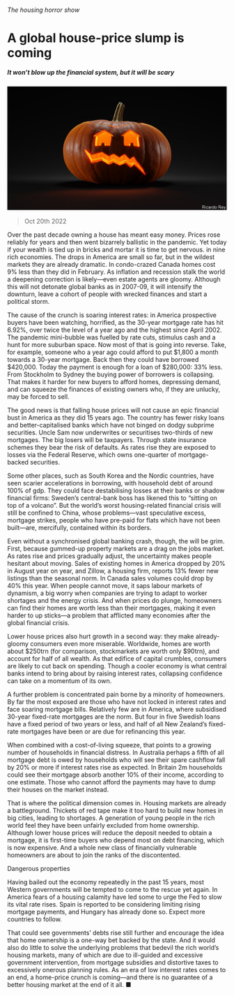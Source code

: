 ###### The housing horror show

# A global house-price slump is coming 

##### It won’t blow up the financial system, but it will be scary 

![image](images/20221022_LDD002.jpg) 

> Oct 20th 2022 

Over the past decade owning a house has meant easy money. Prices rose reliably for years and then went bizarrely ballistic in the pandemic. Yet today if your wealth is tied up in bricks and mortar it is time to get nervous.  in nine rich economies. The drops in America are small so far, but in the wildest markets they are already dramatic. In condo-crazed Canada homes cost 9% less than they did in February. As inflation and recession stalk the world a deepening correction is likely—even estate agents are gloomy. Although this will not detonate global banks as in 2007-09, it will intensify the downturn, leave a cohort of people with wrecked finances and start a political storm. 

The cause of the crunch is soaring interest rates: in America prospective buyers have been watching, horrified, as the 30-year mortgage rate has hit 6.92%, over twice the level of a year ago and the highest since April 2002. The pandemic mini-bubble was fuelled by rate cuts, stimulus cash and a hunt for more suburban space. Now most of that is going into reverse. Take, for example, someone who a year ago could afford to put $1,800 a month towards a 30-year mortgage. Back then they could have borrowed $420,000. Today the payment is enough for a loan of $280,000: 33% less. From Stockholm to Sydney the buying power of borrowers is collapsing. That makes it harder for new buyers to afford homes, depressing demand, and can squeeze the finances of existing owners who, if they are unlucky, may be forced to sell. 

The good news is that falling house prices will not cause an epic financial bust in America as they did 15 years ago. The country has fewer risky loans and better-capitalised banks which have not binged on dodgy subprime securities. Uncle Sam now underwrites or securitises two-thirds of new mortgages. The big losers will be taxpayers. Through state insurance schemes they bear the risk of defaults. As rates rise they are exposed to losses via the Federal Reserve, which owns one-quarter of mortgage-backed securities. 

Some other places, such as South Korea and the Nordic countries, have seen scarier accelerations in borrowing, with household debt of around 100% of gdp. They could face destabilising losses at their banks or shadow financial firms: Sweden’s central-bank boss has likened this to “sitting on top of a volcano”. But the world’s worst housing-related financial crisis will still be confined to China, whose problems—vast speculative excess, mortgage strikes, people who have pre-paid for flats which have not been built—are, mercifully, contained within its borders. 

Even without a synchronised global banking crash, though, the  will be grim. First, because gummed-up property markets are a drag on the jobs market. As rates rise and prices gradually adjust, the uncertainty makes people hesitant about moving. Sales of existing homes in America dropped by 20% in August year on year, and Zillow, a housing firm, reports 13% fewer new listings than the seasonal norm. In Canada sales volumes could drop by 40% this year. When people cannot move, it saps labour markets of dynamism, a big worry when companies are trying to adapt to worker shortages and the energy crisis. And when prices do plunge, homeowners can find their homes are worth less than their mortgages, making it even harder to up sticks—a problem that afflicted many economies after the global financial crisis. 

Lower house prices also hurt growth in a second way: they make already-gloomy consumers even more miserable. Worldwide, homes are worth about $250trn (for comparison, stockmarkets are worth only $90trn), and account for half of all wealth. As that edifice of capital crumbles, consumers are likely to cut back on spending. Though a cooler economy is what central banks intend to bring about by raising interest rates, collapsing confidence can take on a momentum of its own.

A further problem is concentrated pain borne by a minority of homeowners. By far the most exposed are those who have not locked in interest rates and face soaring mortgage bills. Relatively few are in America, where subsidised 30-year fixed-rate mortgages are the norm. But four in five Swedish loans have a fixed period of two years or less, and half of all New Zealand’s fixed-rate mortgages have been or are due for refinancing this year. 

When combined with a cost-of-living squeeze, that points to a growing number of households in financial distress. In Australia perhaps a fifth of all mortgage debt is owed by households who will see their spare cashflow fall by 20% or more if interest rates rise as expected. In Britain 2m households could see their mortgage absorb another 10% of their income, according to one estimate. Those who cannot afford the payments may have to dump their houses on the market instead.

That is where the political dimension comes in. Housing markets are already a battleground. Thickets of red tape make it too hard to build new homes in big cities, leading to shortages. A generation of young people in the rich world feel they have been unfairly excluded from home ownership. Although lower house prices will reduce the deposit needed to obtain a mortgage, it is first-time buyers who depend most on debt financing, which is now expensive. And a whole new class of financially vulnerable homeowners are about to join the ranks of the discontented.

Dangerous properties 

Having bailed out the economy repeatedly in the past 15 years, most Western governments will be tempted to come to the rescue yet again. In America fears of a housing calamity have led some to urge the Fed to slow its vital rate rises. Spain is reported to be considering limiting rising mortgage payments, and Hungary has already done so. Expect more countries to follow.

That could see governments’ debts rise still further and encourage the idea that home ownership is a one-way bet backed by the state. And it would also do little to solve the underlying problems that bedevil the rich world’s housing markets, many of which are due to ill-guided and excessive government intervention, from mortgage subsidies and distortive taxes to excessively onerous planning rules. As an era of low interest rates comes to an end, a home-price crunch is coming—and there is no guarantee of a better housing market at the end of it all. ■


